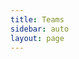 ```yaml
---
title: Teams
sidebar: auto
layout: page
---
```


<script setup>
import {
  VPTeamPage,
  VPTeamPageTitle,
  VPTeamMembers
} from 'vitepress/theme'

const reddit = '<svg role="img" viewBox="0 0 24 24" xmlns="http://www.w3.org/2000/svg"><title>Reddit</title><path d="M12 0A12 12 0 0 0 0 12a12 12 0 0 0 12 12 12 12 0 0 0 12-12A12 12 0 0 0 12 0zm5.01 4.744c.688 0 1.25.561 1.25 1.249a1.25 1.25 0 0 1-2.498.056l-2.597-.547-.8 3.747c1.824.07 3.48.632 4.674 1.488.308-.309.73-.491 1.207-.491.968 0 1.754.786 1.754 1.754 0 .716-.435 1.333-1.01 1.614a3.111 3.111 0 0 1 .042.52c0 2.694-3.13 4.87-7.004 4.87-3.874 0-7.004-2.176-7.004-4.87 0-.183.015-.366.043-.534A1.748 1.748 0 0 1 4.028 12c0-.968.786-1.754 1.754-1.754.463 0 .898.196 1.207.49 1.207-.883 2.878-1.43 4.744-1.487l.885-4.182a.342.342 0 0 1 .14-.197.35.35 0 0 1 .238-.042l2.906.617a1.214 1.214 0 0 1 1.108-.701zM9.25 12C8.561 12 8 12.562 8 13.25c0 .687.561 1.248 1.25 1.248.687 0 1.248-.561 1.248-1.249 0-.688-.561-1.249-1.249-1.249zm5.5 0c-.687 0-1.248.561-1.248 1.25 0 .687.561 1.248 1.249 1.248.688 0 1.249-.561 1.249-1.249 0-.687-.562-1.249-1.25-1.249zm-5.466 3.99a.327.327 0 0 0-.231.094.33.33 0 0 0 0 .463c.842.842 2.484.913 2.961.913.477 0 2.105-.056 2.961-.913a.361.361 0 0 0 .029-.463.33.33 0 0 0-.464 0c-.547.533-1.684.73-2.512.73-.828 0-1.979-.196-2.512-.73a.326.326 0 0 0-.232-.095z"/></svg>'

const coreMembers = [
  {
    avatar: 'https://i.redd.it/snoovatar/avatars/760d1fb5-dd5a-4de2-ab2c-e84e08e3ff0d.png',
    name: 'GSchuemann',
    title: 'Major Contributor',
    links: [
      { icon: 'github', link: 'https://github.com/GSchuemann' },
      { icon: { svg: reddit, }, link: 'https://www.reddit.com/user/GGG_246/'},
    ]
  },
  {
    avatar: 'https://winaero.com/blog/wp-content/uploads/2019/09/Chrome-Incognito-Mode-Icon-256.png',
    name: 'schykle',
    title: 'Contributor',
    links: [
      { icon: { svg: reddit, }, link: 'https://www.reddit.com/user/schykle'},
    ]
  },
  {
    avatar: 'https://styles.redditmedia.com/t5_134jwq/styles/profileIcon_qr65fm6aali51.jpg?width=256&height=256&crop=256:256,smart&v=enabled&s=82bab6fe0e4b437b3609a15c81fc27b8e05515ee',
    name: 'wsadES',
    title: 'Contributor',
    links: [
      { icon: { svg: reddit, }, link: 'https://www.reddit.com/user/wsades'},
    ]
  },
  {
    avatar: 'https://avatars.githubusercontent.com/u/25666761?v=4',
    name: 'tur1ngb0x',
    title: 'Contributor',
    links: [
      { icon: 'github' , link: 'https://github.com/tur1ngb0x'},
    ]
  },
  {
    avatar: 'https://i.redd.it/snoovatar/avatars/5ba7224f-7620-40ac-81d4-c69716f924e9.png',
    name: 'coolwyou',
    title: 'Contributor',
    links: [
      { icon: { svg: reddit, }, link: 'https://www.reddit.com/user/coolwyou'},
    ]
  },
  {
    avatar: 'https://styles.redditmedia.com/t5_7sfx2/styles/profileIcon_p7fa2h72bv301.jpg?width=256&height=256&crop=256:256,smart&v=enabled&s=00d0ebf470c4aee708abf3265579d5a492f9f05c',
    name: 'spxak1',
    title: 'Contributor',
    links: [
      { icon: { svg: reddit, }, link: 'https://www.reddit.com/user/spxak1/'},
    ]
  },
  {
    avatar: 'https://i.redd.it/snoovatar/avatars/4c1586af-0b3d-40e9-991a-4ace9a558633.png',
    name: 'JawadAlkassim',
    title: 'Contributor',
    links: [
      { icon: { svg: reddit, }, link: 'https://www.reddit.com/user/JawadAlkassim/'},
    ]
  },
  {
    avatar: 'https://i.redd.it/snoovatar/avatars/d441723f-66c9-460c-928d-9d1a5758770c.png',
    name: 'arsfeld',
    title: 'Contributor',
    links: [
      { icon: { svg: reddit, }, link: 'https://www.reddit.com/user/arsfeld'},
    ]
  },
  {
    avatar: 'https://styles.redditmedia.com/t5_boto3/styles/profileIcon_3c1ehha8nr8a1.png?width=256&height=256&crop=256:256,smart&v=enabled&s=808b04de2908b010bdf7a88dc334b3aae5d12806',
    name: 'lulzdoods',
    title: 'Contributor',
    links: [
      { icon: { svg: reddit, }, link: 'https://www.reddit.com/user/lulzdoods'},
    ]
  },
  {
    avatar: 'https://www.redditstatic.com/avatars/defaults/v2/avatar_default_1.png',
    name: 'RiderExMachina',
    title: 'Contributor',
    links: [
      { icon: { svg: reddit, }, link: 'https://www.reddit.com/user/RiderExMachina'},
    ]
  },
  {
    avatar: 'https://styles.redditmedia.com/t5_2ni604/styles/profileIcon_deknwzcrscn81.png?width=256&height=256&crop=256:256,smart&v=enabled&s=8734ef92341e4090a598dce72950a6922a7a6261',
    name: '1ntr0v3rt3ch',
    title: 'Contributor',
    links: [
      { icon: { svg: reddit, }, link: 'https://www.reddit.com/user/1ntr0v3rt3ch'},
    ]
  },
  {
    avatar: 'https://winaero.com/blog/wp-content/uploads/2019/09/Chrome-Incognito-Mode-Icon-256.png',
    name: 'rbmorse',
    title: 'Contributor',
    links: [
      { icon: { svg: reddit, }, link: 'https://www.reddit.com/user/rbmorse/'},
    ]
  },
]
</script>

<VPTeamPage>
  <VPTeamPageTitle>
    <template #title>Thanks for contributing!</template>
  </VPTeamPageTitle>
  <VPTeamMembers size="small" :members="coreMembers" />
</VPTeamPage>
